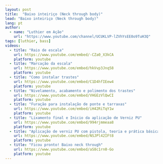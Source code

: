 ```yaml
---
layout: post
title:  "Baixo inteiriço (Neck through body)"
lead: "Baixo inteiriço (Neck through body)"
lang: pt
author:
  - name: "Luthier em Ação"
    url: "https://www.youtube.com/channel/UCUKLVP-lZVhYsEE0o9TuH3Q"
tags: [luthier, bass]
videos:
  - title: "Raio de escala"
    url: https://www.youtube.com/embed/-CZa0_X3kCA
    platform: youtube
  - title: "Marcação da escala"
    url: https://www.youtube.com/embed/hkVvp3Jnq58
    platform: youtube
  - title: "Como instalar trastes"
    url: https://www.youtube.com/embed/C1D4hfIEew4
    platform: youtube
  - title: "Nivelamento, acabamento e polimento dos trastes"
    url: https://www.youtube.com/embed/VHGEzVlQwCI
    platform: youtube
  - title: "Furação para instalação de ponte e tarraxas"
    url: https://www.youtube.com/embed/iH42RiTqY1w
    platform: youtube
  - title: "Lixamento final e Inicio da aplicação de Verniz PU"
    url: https://www.youtube.com/embed/994rjmmeaa8
    platform: youtube
  - title: "Aplicação de verniz PU com pistola, teoria e prática básica"
    url: https://www.youtube.com/embed/NSJPl42IFt8
    platform: youtube
  - title: "Ficou pronto! Baixo neck through"
    url: https://www.youtube.com/embed/aS8c1rn0-Go
    platform: youtube
---
```

